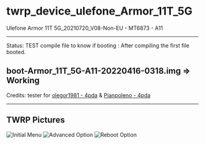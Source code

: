# twrp_device_ulefone_Armor_11T_5G
Ulefone Armor 11T 5G_20210720_V08-Non-EU - MT6873 - A11

---------------
Status: TEST compile file to know if booting : After compiling the first file booted.

boot-Armor_11T_5G-A11-20220416-0318.img => Working
------------------------------------
Credits: tester for [olegor1981 - 4pda](https://4pda.to/forum/index.php?showuser=8045287) & [Pianpoleno - 4pda](https://4pda.to/forum/index.php?showuser=1292116)

--------------------------------
TWRP Pictures
-------------
![Initial Menu](https://github.com/lopestom/twrp_device_ulefone_Armor_11T_5G/blob/android-11.0/.pictures/screnU.jpg?raw=true) ![Advanced Option](https://github.com/lopestom/twrp_device_ulefone_Armor_11T_5G/blob/android-11.0/.pictures/screnU1.jpg?raw=true)
![Reboot Option](https://github.com/lopestom/twrp_device_ulefone_Armor_11T_5G/blob/android-11.0/.pictures/screnU2.jpg?raw=true)
